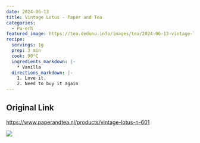```yaml
---
date: 2024-06-13
title: Vintage Lotus - Paper and Tea
categories:
  - Pu-erh
featured_image: https://tea.dedunu.info/images/tea/2024-06-13-vintage-lotus-1.jpeg
recipe:
  servings: 1g
  prep: 3 min
  cook: 90°C
  ingredients_markdown: |-
    * Vanilla
  directions_markdown: |-
    1. Love it.
    2. Need to buy it again
---
```


## Original Link

<https://www.paperandtea.nl/products/vintage-lotus-n-601>

![](https://tea.dedunu.info/images/tea/2024-06-13-vintage-lotus-2.jpeg)
